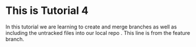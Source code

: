 # This is Tutorial 4

In
this tutorial we are learning to create and merge branches as well as including the untracked files into
our local repo
.
This line is from the feature branch.